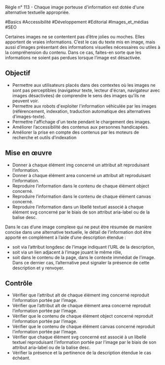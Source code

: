 
Règle n° 113  - Chaque image porteuse d'information est dotée d'une alternative textuelle appropriée.

#Basics #Accessibilité #Développement #Editorial #Images_et_médias #SEO

Certaines images ne se contentent pas d’être jolies ou moches. Elles apportent de vraies informations. C’est le cas du texte mis en image, mais aussi d’images présentant des informations visuelles nécessaires ou utiles à la compréhension du contenu. Dans ce cas, faites-en sorte que les informations ne soient pas perdues lorsque l’image est désactivée.

Objectif
--------

*   Permettre aux utilisateurs placés dans des contextes où les images ne sont pas perceptibles (navigateur texte, lecteur d'écran, navigateur avec images désactivées) de comprendre le sens des images qu'ils ne peuvent voir.
*   Permettre aux robots d'exploiter l'information véhiculée par les images (référencement, indexation, traduction automatique des alternatives d’images-texte).
*   Permettre l'affichage d'un texte pendant le chargement des images.
*   Améliorer l’accessibilité des contenus aux personnes handicapées.
*   Améliorer la prise en compte des contenus par les moteurs de recherche et outils d’indexation

Mise en œuvre
-------------

*   Donner à chaque élément img concerné un attribut alt reproduisant l’information.
*   Donner à chaque élément area concerné un attribut alt reproduisant l’information.
*   Reproduire l’information dans le contenu de chaque élément object concerné.
*   Reproduire l’information dans le contenu de chaque élément canvas concerné.
*   Reproduire l’information dans un libellé textuel associé à chaque élément svg concerné par le biais de son attribut aria-label ou de la balise desc.

Dans le cas d’une image complexe qui ne peut être résumée de manière concise dans une alternative textuelle, le détail de l’information doit être apporté en complément à l’aide d’une description étendue :

*   soit via l’attribut longdesc de l’image indiquant l’URL de la description,
*   soit via un lien adjacent à l’image jouant le même rôle,
*   soit dans le contenu de la page, dans le contexte immédiat de l’image. Dans ce dernier cas, l’alternative peut signaler la présence de cette description et y renvoyer.

  

Contrôle
--------

*   Vérifier que l’attribut alt de chaque élément img concerné reproduit l’information portée par l’image.
*   Vérifier que l’attribut alt de chaque élément area concerné reproduit l’information portée par l’image.
*   Vérifier que le contenu de chaque élément object concerné reproduit l’information portée par l’image.
*   Vérifier que le contenu de chaque élément canvas concerné reproduit l’information portée par l’image.
*   Vérifier que chaque élément svg concerné est associé à un libellé textuel reproduisant l’information portée par l’image par le biais de son attribut aria-label ou de la balise desc.
*   Vérifier la présence et la pertinence de la description étendue le cas échéant.
